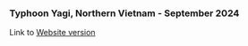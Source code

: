 ### Typhoon Yagi, Northern Vietnam - September 2024
Link to [Website version](https://sites.google.com/view/salmiah-ls/tropical-storms-southeast-asia/typhoon-yagi-vietnam-assessment)

